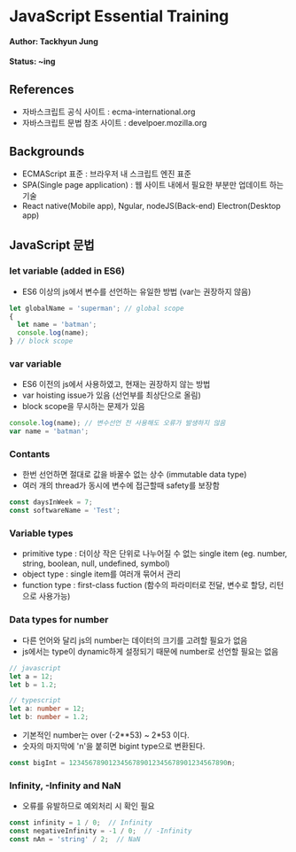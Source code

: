 # JavaScript Essential Training

#### Author: Tackhyun Jung

#### Status: ~ing

## References

* 자바스크립트 공식 사이트 : ecma-international.org
* 자바스크립트 문법 참조 사이트 : develpoer.mozilla.org

## Backgrounds

* ECMAScript 표준 : 브라우저 내 스크립트 엔진 표준
* SPA(Single page application) : 웹 사이트 내에서 필요한 부분만 업데이트 하는 기술
* React native(Mobile app), Ngular, nodeJS(Back-end) Electron(Desktop app)

## JavaScript 문법

### let variable (added in ES6)
* ES6 이상의 js에서 변수를 선언하는 유일한 방법 (var는 권장하지 않음)

```javascript
let globalName = 'superman'; // global scope
{  
  let name = 'batman';
  console.log(name);
} // block scope
```

### var variable
* ES6 이전의 js에서 사용하였고, 현재는 권장하지 않는 방법
* var hoisting issue가 있음 (선언부를 최상단으로 올림)
* block scope을 무시하는 문제가 있음

```javascript
console.log(name); // 변수선언 전 사용해도 오류가 발생하지 않음
var name = 'batman';
```

### Contants
* 한번 선언하면 절대로 값을 바꿀수 없는 상수 (immutable data type)
* 여러 개의 thread가 동시에 변수에 접근할때 safety를 보장함

```javascript
const daysInWeek = 7;
const softwareName = 'Test';
```

### Variable types
* primitive type : 더이상 작은 단위로 나누어질 수 없는 single item
(eg. number, string, boolean, null, undefined, symbol)
* object type : single item를 여러개 묶어서 관리
* function type : first-class fuction (함수의 파라미터로 전달, 변수로 할당, 리턴으로 사용가능)

### Data types for number
* 다른 언어와 달리 js의 number는 데이터의 크기를 고려할 필요가 없음
* js에서는 type이 dynamic하게 설정되기 때문에 number로 선언할 필요는 없음

```javascript
// javascript
let a = 12;
let b = 1.2;
```
```typescript
// typescript
let a: number = 12;
let b: number = 1.2;
```

* 기본적인 number는 over (-2**53) ~ 2*53 이다.
* 숫자의 마지막에 'n'을 붙히면 bigint type으로 변환된다.

```javascript
const bigInt = 1234567890123456789012345678901234567890n;
```

### Infinity, -Infinity and NaN
* 오류를 유발하므로 예외처리 시 확인 필요
```javascript
const infinity = 1 / 0;  // Infinity
const negativeInfinity = -1 / 0;  // -Infinity
const nAn = 'string' / 2;  // NaN
```
